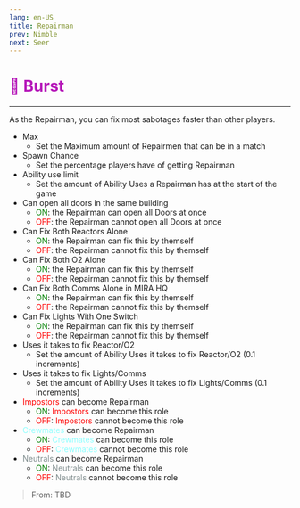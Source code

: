 ```yaml
---
lang: en-US
title: Repairman
prev: Nimble
next: Seer
---
```


# <font color=#b619b9>🔫 <b>Burst</b></font> <Badge text="Helpful" type="tip" vertical="middle"/>
---

As the Repairman, you can fix most sabotages faster than other players.
* Max
  * Set the Maximum amount of Repairmen that can be in a match
* Spawn Chance
  * Set the percentage players have of getting Repairman
* Ability use limit
  * Set the amount of Ability Uses a Repairman has at the start of the game
* Can open all doors in the same building
  * <font color=green>ON</font>: the Repairman can open all Doors at once
  * <font color=red>OFF</font>: the Repairman cannot open all Doors at once
* Can Fix Both Reactors Alone
  * <font color=green>ON</font>: the Repairman can fix this by themself
  * <font color=red>OFF</font>: the Repairman cannot fix this by themself
* Can Fix Both O2 Alone
  * <font color=green>ON</font>: the Repairman can fix this by themself
  * <font color=red>OFF</font>: the Repairman cannot fix this by themself
* Can Fix Both Comms Alone in MIRA HQ
  * <font color=green>ON</font>: the Repairman can fix this by themself
  * <font color=red>OFF</font>: the Repairman cannot fix this by themself
* Can Fix Lights With One Switch
  * <font color=green>ON</font>: the Repairman can fix this by themself
  * <font color=red>OFF</font>: the Repairman cannot fix this by themself
* Uses it takes to fix Reactor/O2
  * Set the amount of Ability Uses it takes to fix Reactor/O2 (0.1 increments)
* Uses it takes to fix Lights/Comms
  * Set the amount of Ability Uses it takes to fix Lights/Comms (0.1 increments)
* <font color=red>Impostors</font> can become Repairman
  * <font color=green>ON</font>: <font color=red>Impostors</font> can become this role
  * <font color=red>OFF</font>: <font color=red>Impostors</font> cannot become this role
* <font color=#8cffff>Crewmates</font> can become Repairman
  * <font color=green>ON</font>: <font color=#8cffff>Crewmates</font> can become this role
  * <font color=red>OFF</font>: <font color=#8cffff>Crewmates</font> cannot become this role
* <font color=#7f8c8d>Neutrals</font> can become Repairman
  * <font color=green>ON</font>: <font color=#7f8c8d>Neutrals</font> can become this role
  * <font color=red>OFF</font>: <font color=#7f8c8d>Neutrals</font> cannot become this role

> From: TBD